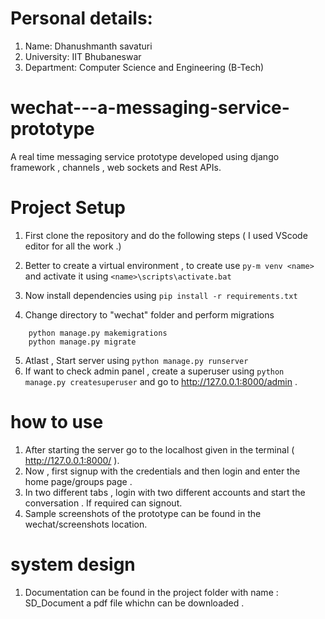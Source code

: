 # Personal details:
 1. Name: Dhanushmanth savaturi
 2. University: IIT Bhubaneswar
 3. Department: Computer Science and Engineering (B-Tech)


# wechat---a-messaging-service-prototype
A real time messaging service prototype developed using django framework , channels , web sockets and Rest APIs.

# Project Setup
1. First clone the repository and do the following steps ( I used VScode editor for all the work .)

2. Better to create a virtual environment , to create use `py-m venv <name>`
and activate it using `<name>\scripts\activate.bat`

3. Now install dependencies using `pip install -r requirements.txt`

4. Change directory to "wechat" folder and perform migrations
```
    python manage.py makemigrations
    python manage.py migrate
```
5. Atlast , Start server using `python manage.py runserver`
6. If want to check admin panel , create a superuser  using `python manage.py createsuperuser` and go to  http://127.0.0.1:8000/admin .

   

# how to use 
1. After starting the server go to the localhost given in the terminal ( http://127.0.0.1:8000/ ).
2. Now , first signup with the credentials and then login and enter the home page/groups page .
3. In two different tabs , login with two different accounts and start the conversation . If required can signout.
4. Sample screenshots of the prototype can be found in the wechat/screenshots location.

# system design 
 1. Documentation can be found in the project folder with name : SD_Document a pdf file whichn can be downloaded .
 
